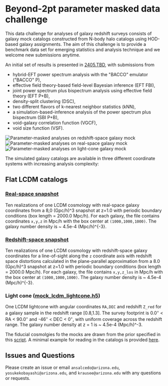 # Beyond-2pt parameter masked data challenge

This data challenge for analyses of galaxy redshift surveys consists of galaxy mock catalogs constructed from N-body halo catalogs using HOD-based galaxy assignments. The aim of this challenge is to provide a benchmark data set for emerging statistics and analysis technique and we welcome new submissions anytime.

An initial set of results is presented in [2405.TBD](https://arxiv.org/abs/2405.TBD), with submissions from 
- hybrid-EFT power spectrum analysis with the "BACCO" emulator ("BACCO" P),
- effective field theory-based field-level Bayesian inference (EFT FBI),
- joint power spectrum plus bispectrum analysis using effective field theory (EFT P+B),
- density-split clustering (DSC),
- two different flavors of k-nearest neighbor statistics (kNN),
- a simulation-based-inference analysis of the power spectrum plus bispectrum (SBI P+B),
- void-galaxy correlation function (VGCF),
- void size function (VSF).

![Parameter-masked analyses on redshift-space galaxy mock](./results/results_1D_RSD.jpeg)
![Parameter-masked analyses on real-space galaxy mock](./results/results_1D_real.jpeg)
![Parameter-masked analyses on light-cone galaxy mock](./results/results_1D_lightcone.jpeg)

The simulated galaxy catalogs are available in three different coordinate systems with increasing analysis complexity:


## Flat LCDM catalogs

### [Real-space snapshot](https://github.com/ANSalcedo/Beyond2ptMock/tree/main/LCDM_lightcone)

Ten realizations of one LCDM cosmology with real-space galaxy coordinates from a 8,0 (Gpc/h)^3 snapshot at z=1.0 with periodic boundary conditions (box length = 2000.0 Mpc/h). For each galaxy, the file contains coordinates ``x,y,z`` in Mpc/h with the box center at ``(1000,1000,1000)``. The galaxy number density is ~ 4.5e-4 (Mpc/h)^{-3}.

### [Redshift-space snapshot](https://github.com/ANSalcedo/Beyond2ptMock/tree/main/LCDM_redshift_space)

Ten realizations of one LCDM cosmology with redshift-space galaxy coordinates for a line-of-sight along the ``z`` coordinate axis with redshift space distortions calculated in the plane-parallel approximation from a 8.0 (Gpc/h)^3 snapshot at z=1.0 with periodic boundary conditions (box length = 2000.0 Mpc/h). For each galaxy, the file contains ``x,y,z_los`` in Mpc/h with the box center at ``(1000,1000,1000)``. The galaxy number density is ~ 4.5e-4 (Mpc/h)^{-3}.

### Light cone ([mock_lcdm_lightcone.h5](https://github.com/ANSalcedo/Beyond2ptMock/blob/main/LCDM_lightcone/mock_lcdm_lightcone.h5))

One LCDM lightcone with angular coordinates ``RA,DEC`` and redshift ``Z_red`` for a galaxy sample in the redshift range [0.8,1.3]. The survey footprint is 0.0<sup>&#9702;</sup> < RA < 90.0<sup>&#9702;</sup> and -46<sup>&#9702;</sup> < DEC < 0<sup>&#9702;</sup>, with uniform coverage across the redshift range. The galaxy number density at z = 1 is ~ 4.5e-4 (Mpc/h)^-3.


The fiducial cosmolgies fo the mocks are drawn from the prior specified in this [script](https://github.com/ANSalcedo/Beyond2ptMock/blob/main/parameters_theta_s_constrained.ipynb). A minimal example for reading in the catalogs is provided [here](https://github.com/ANSalcedo/Beyond2ptMock/blob/main/read_hdf5_example.py).
## Issues and Questions

Please create an issue or email ```ansalcedo@arizona.edu```, ```yosukekobayashi@arizona.edu```, and ```krausee@arizona.edu``` with any questions or requests.

